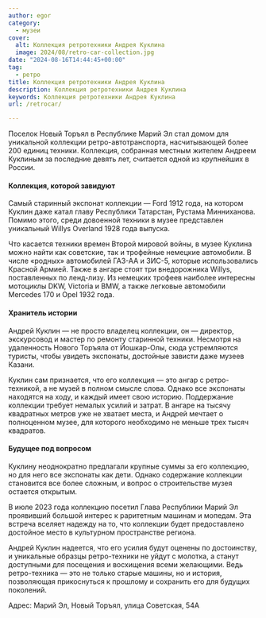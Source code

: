 ```yaml
---
author: egor
category:
  - музеи
cover:
  alt: Коллекция ретротехники Андрея Куклина
  image: 2024/08/retro-car-collection.jpg
date: "2024-08-16T14:44:45+00:00"
tag:
  - ретро
title: Коллекция ретротехники Андрея Куклина
description: Коллекция ретротехники Андрея Куклина
keywords: Коллекция ретротехники Андрея Куклина
url: /retrocar/

---
```

Поселок Новый Торъял в Республике Марий Эл стал домом для уникальной коллекции ретро-автотранспорта, насчитывающей более 200 единиц техники. Коллекция, собранная местным жителем Андреем Куклиным за последние девять лет, считается одной из крупнейших в России.

#### Коллекция, которой завидуют

Самый старинный экспонат коллекции — Ford 1912 года, на котором Куклин даже катал главу Республики Татарстан, Рустама Минниханова. Помимо этого, среди довоенной техники в музее представлен уникальный Willys Overland 1928 года выпуска.

Что касается техники времен Второй мировой войны, в музее Куклина можно найти как советские, так и трофейные немецкие автомобили. В числе «родных» автомобилей ГАЗ-АА и ЗИС-5, которые использовались Красной Армией. Также в ангаре стоят три внедорожника Willys, поставленных по ленд-лизу. Из немецких трофеев наиболее интересны мотоциклы DKW, Victoria и BMW, а также легковые автомобили Mercedes 170 и Opel 1932 года.

#### Хранитель истории

Андрей Куклин — не просто владелец коллекции, он — директор, экскурсовод и мастер по ремонту старинной техники. Несмотря на удаленность Нового Торъяла от Йошкар-Олы, сюда устремляются туристы, чтобы увидеть экспонаты, достойные зависти даже музеев Казани.

Куклин сам признается, что его коллекция — это ангар с ретро-техникой, а не музей в полном смысле слова. Однако все экспонаты находятся на ходу, и каждый имеет свою историю. Поддержание коллекции требует немалых усилий и затрат. В ангаре на тысячу квадратных метров уже не хватает места, и Андрей мечтает о полноценном музее, для которого необходимо не меньше трех тысяч квадратов.

#### Будущее под вопросом

Куклину неоднократно предлагали крупные суммы за его коллекцию, но для него все экспонаты как дети. Однако содержание коллекции становится все более сложным, и вопрос о строительстве музея остается открытым.

В июле 2023 года коллекцию посетил Глава Республики Марий Эл проявивший большой интерес к раритетным машинам и мопедам. Эта встреча вселяет надежду на то, что коллекции будет предоставлено достойное место в культурном пространстве региона.

Андрей Куклин надеется, что его усилия будут оценены по достоинству, и уникальные образцы ретро-техники не уйдут с молотка, а станут доступными для посещения и восхищения всеми желающими. Ведь ретро-техника — это не только старые машины, но и история, позволяющая прикоснуться к прошлому и сохранить его для будущих поколений.

Адрес: Марий Эл, Новый Торъял, улица Советская, 54А
